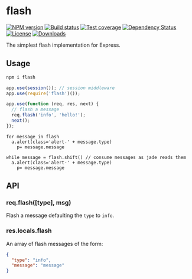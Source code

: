 
# flash

[![NPM version][npm-image]][npm-url]
[![Build status][travis-image]][travis-url]
[![Test coverage][coveralls-image]][coveralls-url]
[![Dependency Status][david-image]][david-url]
[![License][license-image]][license-url]
[![Downloads][downloads-image]][downloads-url]

The simplest flash implementation for Express.

## Usage

```bash
npm i flash
```

```js
app.use(session()); // session middleware
app.use(require('flash')());

app.use(function (req, res, next) {
  // flash a message
  req.flash('info', 'hello!');
  next();
});
```

```jade
for message in flash
  a.alert(class='alert-' + message.type)
    p= message.message
```

```jade
while message = flash.shift() // consume messages as jade reads them
  a.alert(class='alert-' + message.type)
    p= message.message
```

## API

### req.flash([type], msg)

Flash a message defaulting the `type` to `info`.

### res.locals.flash

An array of flash messages of the form:

```json
{
  "type": "info",
  "message": "message"
}
```

[npm-image]: https://img.shields.io/npm/v/flash.svg?style=flat-square
[npm-url]: https://npmjs.org/package/flash
[github-tag]: http://img.shields.io/github/tag/expressjs/flash.svg?style=flat-square
[github-url]: https://github.com/expressjs/flash/tags
[travis-image]: https://img.shields.io/travis/expressjs/flash.svg?style=flat-square
[travis-url]: https://travis-ci.org/expressjs/flash
[coveralls-image]: https://img.shields.io/coveralls/expressjs/flash.svg?style=flat-square
[coveralls-url]: https://coveralls.io/r/expressjs/flash?branch=master
[david-image]: http://img.shields.io/david/expressjs/flash.svg?style=flat-square
[david-url]: https://david-dm.org/expressjs/flash
[license-image]: http://img.shields.io/npm/l/flash.svg?style=flat-square
[license-url]: LICENSE
[downloads-image]: http://img.shields.io/npm/dm/flash.svg?style=flat-square
[downloads-url]: https://npmjs.org/package/flash
[gittip-image]: https://img.shields.io/gittip/jonathanong.svg?style=flat-square
[gittip-url]: https://www.gittip.com/jonathanong/
